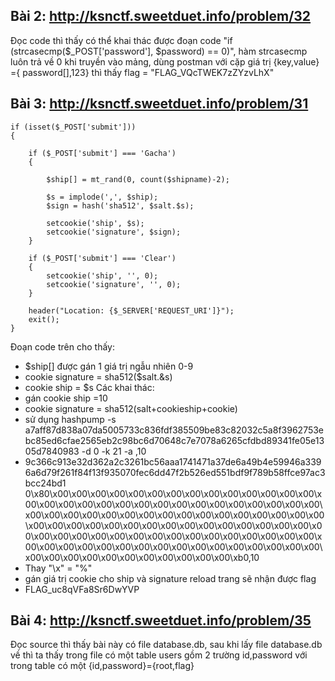 ## Bài 2:  http://ksnctf.sweetduet.info/problem/32
  Đọc code thì thấy có thể khai thác được đoạn code "if (strcasecmp($_POST['password'], $password) == 0)", hàm strcasecmp luôn trả về 0 khi truyền vào mảng, dùng postman với cặp giá trị {key,value} ={ password[],123} thì thấy flag = "FLAG_VQcTWEK7zZYzvLhX"
## Bài 3: http://ksnctf.sweetduet.info/problem/31
```
if (isset($_POST['submit']))
{
    
    if ($_POST['submit'] === 'Gacha')
    {
        
        $ship[] = mt_rand(0, count($shipname)-2);

        $s = implode(',', $ship);
        $sign = hash('sha512', $salt.$s);

        setcookie('ship', $s);
        setcookie('signature', $sign);
    }

    if ($_POST['submit'] === 'Clear')
    {
        setcookie('ship', '', 0);
        setcookie('signature', '', 0);
    }

    header("Location: {$_SERVER['REQUEST_URI']}");
    exit();
}
```
Đoạn code trên cho thấy:
- $ship[] được gán 1 giá trị ngẫu nhiên 0-9
- cookie signature = sha512($salt.&s)
- cookie ship = $s
Các khai thác:
- gán cookie ship =10
- cookie signature = sha512(salt+cookieship+cookie)
- sử dụng hashpump -s a7aff87d838a07da5005733c836fdf385509be83c82032c5a8f3962753ebc85ed6cfae2565eb2c98bc6d70648c7e7078a6265cfdbd89341fe05e1305d7840983 -d 0 -k 21 -a ,10
- 9c366c913e32d362a2c3261bc56aaa1741471a37de6a49b4e59946a3396a6d79f261f84f13f935070fec6dd47f2b526ed551bdf9f789b58ffce97ac3bcc24bd1
0\x80\x00\x00\x00\x00\x00\x00\x00\x00\x00\x00\x00\x00\x00\x00\x00\x00\x00\x00\x00\x00\x00\x00\x00\x00\x00\x00\x00\x00\x00\x00\x00\x00\x00\x00\x00\x00\x00\x00\x00\x00\x00\x00\x00\x00\x00\x00\x00\x00\x00\x00\x00\x00\x00\x00\x00\x00\x00\x00\x00\x00\x00\x00\x00\x00\x00\x00\x00\x00\x00\x00\x00\x00\x00\x00\x00\x00\x00\x00\x00\x00\x00\x00\x00\x00\x00\x00\x00\x00\x00\x00\x00\x00\x00\x00\x00\x00\x00\x00\x00\x00\x00\x00\x00\x00\xb0,10
- Thay "\x" = "%"
- gán giá trị cookie cho ship và signature reload trang sẽ nhận được flag
- FLAG_uc8qVFa8Sr6DwYVP


## Bài 4: http://ksnctf.sweetduet.info/problem/35
  Đọc source thì thấy bài này có file database.db, sau khi lấy file database.db về thì ta thấy trong file có một table users gồm 2 trường id,password với trong table có một {id,password}={root,flag}

